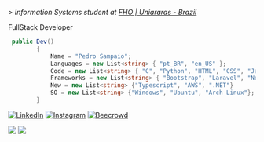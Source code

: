 *\> Information Systems student at [FHO | Uniararas - Brazil](https://www.fho.edu.br)*
<p>FullStack Developer</p>

```c#
 public Dev()
        {
            Name = "Pedro Sampaio";
            Languages = new List<string> { "pt_BR", "en_US" };
            Code = new List<string> { "C", "Python", "HTML", "CSS", "JavaScript", "Java", "C#", "SQL" };
            Frameworks = new List<string> { "Bootstrap", "Laravel", "Node.JS", "React", "Oracle" };
            New = new List<string> {"Typescript", "AWS", ".NET"}
            SO = new List<string> {"Windows", "Ubuntu", "Arch Linux"};
        }
```

[![LinkedIn](https://img.shields.io/badge/LinkedIn-0077B5?style=for-the-badge&logo=linkedin&logoColor=white)](https://www.linkedin.com/in/sampai0)
[![Instagram](https://img.shields.io/badge/Instagram-E4405F?style=for-the-badge&logo=instagram&logoColor=white)](https://www.instagram.com/pe.sampaio_) 
[![Beecrowd]( https://img.shields.io/badge/Beecrowd%20-8A2BE2)](https://judge.beecrowd.com/pt/profile/813025) 


<div style="display: inline; text-align: center; ">
  <img src="https://github-readme-stats.vercel.app/api?username=sampai0x&hide=contribs,prs&theme=dark"/>
  <img src="https://github-readme-stats.vercel.app/api/top-langs/?username=sampai0x&layout=compact&theme=dark"/>
</div>
